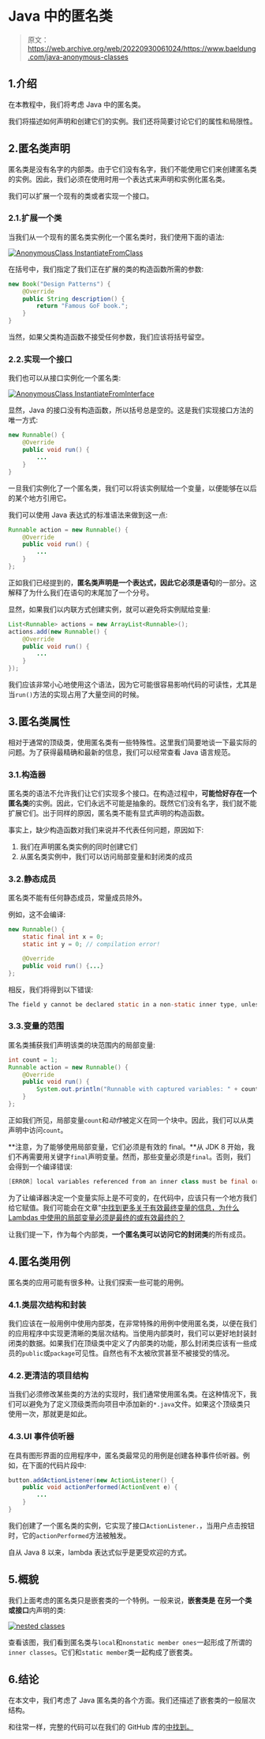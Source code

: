 # Java 中的匿名类

> 原文：<https://web.archive.org/web/20220930061024/https://www.baeldung.com/java-anonymous-classes>

## 1.介绍

在本教程中，我们将考虑 Java 中的匿名类。

我们将描述如何声明和创建它们的实例。我们还将简要讨论它们的属性和局限性。

## 2.匿名类声明

匿名类是没有名字的内部类。由于它们没有名字，我们不能使用它们来创建匿名类的实例。因此，我们必须在使用时用一个表达式来声明和实例化匿名类。

我们可以扩展一个现有的类或者实现一个接口。

### 2.1.扩展一个类

当我们从一个现有的匿名类实例化一个匿名类时，我们使用下面的语法:

[![AnonymousClass InstantiateFromClass](img/377df4d0965e1c0b6237cb673ff76e15.png)](/web/20221107160807/https://www.baeldung.com/wp-content/uploads/2019/04/AnonymousClass-InstantiateFromClass.png)

在括号中，我们指定了我们正在扩展的类的构造函数所需的参数:

```java
new Book("Design Patterns") {
    @Override
    public String description() {
        return "Famous GoF book.";
    }
}
```

当然，如果父类构造函数不接受任何参数，我们应该将括号留空。

### 2.2.实现一个接口

我们也可以从接口实例化一个匿名类:

[![AnonymousClass InstantiateFromInterface](img/9c4000338622ffde6d3d6a56a994b4b9.png)](/web/20221107160807/https://www.baeldung.com/wp-content/uploads/2019/04/AnonymousClass-InstantiateFromInterface.png)

显然，Java 的接口没有构造函数，所以括号总是空的。这是我们实现接口方法的唯一方式:

```java
new Runnable() {
    @Override
    public void run() {
        ...
    }
}
```

一旦我们实例化了一个匿名类，我们可以将该实例赋给一个变量，以便能够在以后的某个地方引用它。

我们可以使用 Java 表达式的标准语法来做到这一点:

```java
Runnable action = new Runnable() {
    @Override
    public void run() {
        ...
    }
};
```

正如我们已经提到的，**匿名类声明是一个表达式，因此它必须是语句**的一部分。这解释了为什么我们在语句的末尾加了一个分号。

显然，如果我们以内联方式创建实例，就可以避免将实例赋给变量:

```java
List<Runnable> actions = new ArrayList<Runnable>();
actions.add(new Runnable() {
    @Override
    public void run() {
        ...
    }
});
```

我们应该非常小心地使用这个语法，因为它可能很容易影响代码的可读性，尤其是当`run()`方法的实现占用了大量空间的时候。

## 3.匿名类属性

相对于通常的顶级类，使用匿名类有一些特殊性。这里我们简要地谈一下最实际的问题。为了获得最精确和最新的信息，我们可以经常查看 Java 语言规范。

### 3.1.构造器

匿名类的语法不允许我们让它们实现多个接口。在构造过程中，**可能恰好存在一个匿名类**的实例。因此，它们永远不可能是抽象的。既然它们没有名字，我们就不能扩展它们。出于同样的原因，匿名类不能有显式声明的构造函数。

事实上，缺少构造函数对我们来说并不代表任何问题，原因如下:

1.  我们在声明匿名类实例的同时创建它们
2.  从匿名类实例中，我们可以访问局部变量和封闭类的成员

### 3.2.静态成员

匿名类不能有任何静态成员，常量成员除外。

例如，这不会编译:

```java
new Runnable() {
    static final int x = 0;
    static int y = 0; // compilation error!

    @Override
    public void run() {...}
};
```

相反，我们将得到以下错误:

```java
The field y cannot be declared static in a non-static inner type, unless initialized with a constant expression
```

### 3.3.变量的范围

匿名类捕获我们声明该类的块范围内的局部变量:

```java
int count = 1;
Runnable action = new Runnable() {
    @Override
    public void run() {
        System.out.println("Runnable with captured variables: " + count);
    }           
}; 
```

正如我们所见，局部变量`count`和*动作*被定义在同一个块中。因此，我们可以从类声明中访问`count`。

**注意，为了能够使用局部变量，它们必须是有效的 final。**从 JDK 8 开始，我们不再需要用关键字`final`声明变量。然而，那些变量必须是`final`。否则，我们会得到一个编译错误:

```java
[ERROR] local variables referenced from an inner class must be final or effectively final
```

为了让编译器决定一个变量实际上是不可变的，在代码中，应该只有一个地方我们给它赋值。我们可能会在文章"[中找到更多关于有效最终变量的信息，为什么 Lambdas 中使用的局部变量必须是最终的或有效最终的？](/web/20221107160807/https://www.baeldung.com/java-lambda-effectively-final-local-variables)

让我们提一下，作为每个内部类，**一个匿名类可以访问它的封闭类**的所有成员。

## 4.匿名类用例

匿名类的应用可能有很多种。让我们探索一些可能的用例。

### 4.1.类层次结构和封装

我们应该在一般用例中使用内部类，在非常特殊的用例中使用匿名类，以便在我们的应用程序中实现更清晰的类层次结构。当使用内部类时，我们可以更好地封装封闭类的数据。如果我们在顶级类中定义了内部类的功能，那么封闭类应该有一些成员的`public`或`package`可见性。自然也有不太被欣赏甚至不被接受的情况。

### 4.2.更清洁的项目结构

当我们必须修改某些类的方法的实现时，我们通常使用匿名类。在这种情况下，我们可以避免为了定义顶级类而向项目中添加新的`*.java`文件。如果这个顶级类只使用一次，那就更是如此。

### 4.3.UI 事件侦听器

在具有图形界面的应用程序中，匿名类最常见的用例是创建各种事件侦听器。例如，在下面的代码片段中:

```java
button.addActionListener(new ActionListener() {
    public void actionPerformed(ActionEvent e) {
        ...
    }
}
```

我们创建了一个匿名类的实例，它实现了接口`ActionListener.`，当用户点击按钮时，它的`actionPerformed`方法被触发。

自从 Java 8 以来，lambda 表达式似乎是更受欢迎的方式。

## 5.概貌

我们上面考虑的匿名类只是嵌套类的一个特例。一般来说，**嵌套类是** **在另一个类或接口**内声明的类:

[![nested classes](img/7e01dc8a64f99833bbb534503917ad05.png)](/web/20221107160807/https://www.baeldung.com/wp-content/uploads/2019/04/nested-classes.png)

查看该图，我们看到匿名类与`local`和`nonstatic member ones`一起形成了所谓的`inner classes`。它们和`static member`类一起构成了嵌套类。

## 6.结论

在本文中，我们考虑了 Java 匿名类的各个方面。我们还描述了嵌套类的一般层次结构。

和往常一样，完整的代码可以在我们的 GitHub 库的[中找到。](https://web.archive.org/web/20221107160807/https://github.com/eugenp/tutorials/tree/master/core-java-modules/core-java-lang-oop-inheritance)